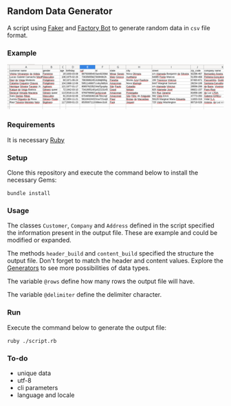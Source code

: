 ## Random Data Generator

A script using [Faker](https://github.com/faker-ruby/faker) and [Factory Bot](https://github.com/thoughtbot/factory_bot) to generate random data in `csv` file format.

### Example
![Alt](img/output-example.png "screenshot of an example output file")

### Requirements
It is necessary [Ruby](https://www.ruby-lang.org/en/)

### Setup
Clone this repository and execute the command below to install the necessary Gems:
```shell
bundle install
```

### Usage
The classes `Customer`, `Company` and `Address` defined in the script specified the information present in the output file. These are example and could be modified or expanded.

The methods `header_build` and `content_build` specified the structure the output file. Don't forget to match the header and content values. Explore the [Generators](https://github.com/faker-ruby/faker#generators) to see more possibilities of data types.

The variable `@rows` define how many rows the output file will have.

The variable `@delimiter` define the delimiter character.

### Run
Execute the command below to generate the output file:
```shell
ruby ./script.rb
```

### To-do
- unique data
- utf-8
- cli parameters
- language and locale
